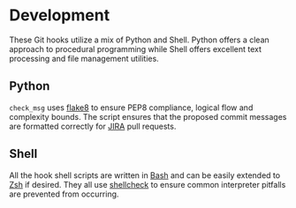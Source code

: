 # Development

These Git hooks utilize a mix of Python and Shell. Python offers a clean approach to procedural programming while Shell offers excellent text processing and file management utilities.

## Python

`check_msg` uses [flake8](https://pypi.python.org/pypi/flake8) to ensure PEP8 compliance, logical flow and complexity bounds. The script ensures that the proposed commit messages are formatted correctly for [JIRA](https://www.atlassian.com/software/jira) pull requests.

## Shell

All the hook shell scripts are written in [Bash](https://en.wikipedia.org/wiki/Bash_(Unix_shell)) and can be easily extended to [Zsh](https://en.wikipedia.org/wiki/Z_shell) if desired. They all use [shellcheck](https://www.shellcheck.net/) to ensure common interpreter pitfalls are prevented from occurring.
